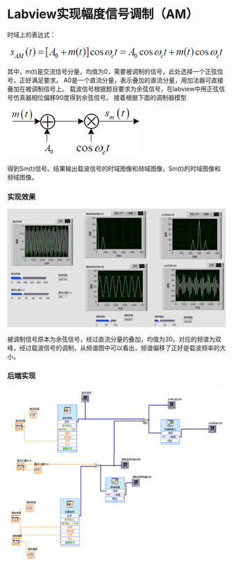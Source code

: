# Labview实现幅度信号调制（AM）

时域上的表达式：

![1](/images/wsine-blog-image59.png)

其中，m(t)是交流信号分量，均值为0，需要被调制的信号，此处选择一个正弦信号，正好满足要求。
A0是一个直流分量，表示叠加的直流分量，用加法器可直接叠加在被调制信号上。
载波信号根据题目要求为余弦信号，在labview中用正弦信号仿真器相位偏移90度得到余弦信号。
接着根据下面的调制器模型

![2](/images/wsine-blog-image60.png)

得到Sm(t)信号。结果输出载波信号的时域图像和频域图像，Sm(t)的时域图像和频域图像。

### 实现效果

![3](/images/wsine-blog-image61.png)

被调制信号原本为余弦信号，经过直流分量的叠加，均值为30。对应的频谱为双峰，经过载波信号的调制，从频谱图中可以看出，频谱偏移了正好是载波频率的大小。

### 后端实现

![4](/images/wsine-blog-image62.jpg)